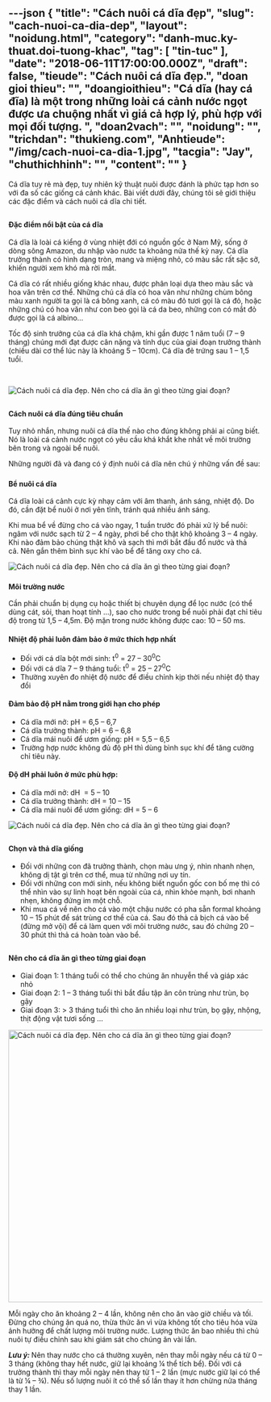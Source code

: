 ---json
{
    "title": "Cách nuôi cá dĩa đẹp",
    "slug": "cach-nuoi-ca-dia-dep",
    "layout": "noidung.html",
    "category": "danh-muc.ky-thuat.doi-tuong-khac",
    "tag": [
        "tin-tuc"
    ],
    "date": "2018-06-11T17:00:00.000Z",
    "draft": false,
    "tieude": "Cách nuôi cá dĩa đẹp.",
    "doan gioi thieu": "",
    "doangioithieu": "Cá dĩa (hay cá đĩa) là một trong những loài cá cảnh nước ngọt được ưa chuộng nhất vì giá cả hợp lý, phù hợp với mọi đối tượng. ",
    "doan2vach": "",
    "noidung": "",
    "trichdan": "thukieng.com",
    "Anhtieude": "/img/cach-nuoi-ca-dia-1.jpg",
    "tacgia": "Jay",
    "chuthichhinh": "",
    "__content__": ""
}
---
<p><span style="font-size:14px">C&aacute; dĩa tuy rẻ m&agrave; đẹp, tuy nhi&ecirc;n kỹ thuật nu&ocirc;i được đ&aacute;nh l&agrave; phức tạp hơn so với đa số c&aacute;c giống c&aacute; cảnh kh&aacute;c. B&agrave;i viết dưới đ&acirc;y, ch&uacute;ng t&ocirc;i sẽ giới thiệu c&aacute;c đặc điểm v&agrave; c&aacute;ch nu&ocirc;i c&aacute; dĩa chi tiết.</span></p>

<h2><strong><span style="font-size:14px">Đặc điểm nổi bật của c&aacute; dĩa</span></strong></h2>

<p><span style="font-size:14px">C&aacute; dĩa l&agrave; lo&agrave;i c&aacute; kiểng ở v&ugrave;ng nhiệt đới c&oacute; nguồn gốc ở Nam Mỹ, sống ở d&ograve;ng s&ocirc;ng Amazon, du nhập v&agrave;o nước ta khoảng nửa thế kỷ nay. C&aacute; dĩa trưởng th&agrave;nh c&oacute; h&igrave;nh dạng tr&ograve;n, mang v&agrave; miệng nhỏ, c&oacute; m&agrave;u sắc rất sặc sỡ, khiến người xem kh&oacute; m&agrave; rời mắt.</span></p>

<p><span style="font-size:14px">C&aacute; dĩa c&oacute; rất nhiều giống kh&aacute;c nhau, được ph&acirc;n loại dựa theo m&agrave;u sắc v&agrave; hoa văn tr&ecirc;n cơ thể. Những ch&uacute; c&aacute; dĩa c&oacute; hoa văn như những ch&ugrave;m b&ocirc;ng m&agrave;u xanh người ta gọi l&agrave; c&aacute; b&ocirc;ng xanh, c&aacute; c&oacute; m&agrave;u đỏ tươi gọi l&agrave; c&aacute; đỏ, hoặc những ch&uacute; c&oacute; hoa văn như con beo gọi l&agrave; c&aacute; da beo, những con c&oacute; mắt đỏ được gọi l&agrave; c&aacute; albino&hellip;</span></p>

<p><span style="font-size:14px">Tốc độ sinh trưởng của c&aacute; dĩa kh&aacute; chậm, khi gần được 1 năm tuổi (7 &ndash; 9 th&aacute;ng) ch&uacute;ng mới đạt được c&acirc;n nặng v&agrave; t&iacute;nh dục của giai đoạn trưởng th&agrave;nh (chiều d&agrave;i cơ thể l&uacute;c n&agrave;y l&agrave; khoảng 5 &ndash; 10cm). C&aacute; dĩa đẻ trứng sau 1 &ndash; 1,5 tuổi.</span></p>

<p>&nbsp;</p>

<p><span style="font-size:14px"><img alt="Cách nuôi cá dĩa đẹp. Nên cho cá dĩa ăn gì theo từng giai đoạn? " src="https://lh3.googleusercontent.com/RaiZmhmz5LWCJ_7t4Iv2gc3ZLC7jY0iLdLt4SOQ0ZfGSA-g4JDn6qKKCQEbr8cwrQBtZ2i9HkdeGoVAlft26muQudqKqXvdap1M05pAx17gqMSn4HOjyq3t929GCqmCFQlPPH9U_MjC7uPEa_Llssv7oByW1WZyusHJy-X8FjeJ8i3qoetrALKjhvNXwYZsSsXjaMHiovOIGCeayCBLRk0YNizqHw-8thJi4MsYT1rV6PNzJDg_pTMqYrrBA1Fc2qyYMcY-8gBg-JToO600dlt6gqujvcpxGsECGRbUom_dLQbHB1ylz95VDdcdEcJ9pwVMw_OFljLsiBa7PJoyfnGfhx3F1ajQRBbNT2Qi3LDBjaQQCCsVxeZOQ680Bfymy3n-AY59nHNCcX0PizhK0XumKdJHGUQDG-7BZzJuJQAoXEf95HkTt7eIHuSBUMTt0gCbaD9B6wToCJjbvXgVOS7zgFPwW9pYH-eYLDrgPipuvITTV41exvNyNRg1SxkR12pVu9jdYMWpcthBMXKaDdVVBpTrBLSrgO-NDMXGdXBKAFzojgMn1UAUcIuUReIGNdQdJ_QQsUrkI4aoSlL3DgcKs_UF9VWT0KyNG7ZayFlaC1ZUKe_OIAA=w800-h565-no" /></span></p>

<h2><strong><span style="font-size:14px">C&aacute;ch nu&ocirc;i c&aacute; dĩa đ&uacute;ng ti&ecirc;u chuẩn</span></strong></h2>

<p><span style="font-size:14px">Tuy nhỏ nhắn, nhưng nu&ocirc;i c&aacute; dĩa thế n&agrave;o cho đ&uacute;ng kh&ocirc;ng phải ai cũng biết. N&oacute; l&agrave; lo&agrave;i c&aacute; cảnh nước ngọt c&oacute; y&ecirc;u cầu kh&aacute; khắt khe nhất về m&ocirc;i trường b&ecirc;n trong v&agrave; ngo&agrave;i bể nu&ocirc;i.</span></p>

<p><span style="font-size:14px">Những người đ&atilde; v&agrave; đang c&oacute; &yacute; định nu&ocirc;i c&aacute; dĩa n&ecirc;n ch&uacute; &yacute; những vấn đề sau:</span></p>

<h3><strong><span style="font-size:14px">Bể nu&ocirc;i c&aacute; dĩa</span></strong></h3>

<p><span style="font-size:14px">C&aacute; dĩa lo&agrave;i c&aacute; cảnh cực kỳ nhạy cảm với &acirc;m thanh, &aacute;nh s&aacute;ng, nhiệt độ. Do đ&oacute;, cần đặt bể nu&ocirc;i ở nơi y&ecirc;n tĩnh, tr&aacute;nh qu&aacute; nhiều &aacute;nh s&aacute;ng.</span></p>

<p><span style="font-size:14px">Khi mua bể về đừng cho c&aacute; v&agrave;o ngay, 1 tuần trước đ&oacute; phải xử l&yacute; bể nu&ocirc;i: ng&acirc;m với nước sạch từ 2 &ndash; 4 ng&agrave;y, phơi bể cho thật kh&ocirc; khoảng 3 &ndash; 4 ng&agrave;y. Khi n&agrave;o đảm bảo ch&uacute;ng thật kh&ocirc; v&agrave; sạch th&igrave; mới bắt đầu đổ nước v&agrave; thả cả.&nbsp;N&ecirc;n gắn th&ecirc;m b&igrave;nh sục kh&iacute; v&agrave;o bể để tăng oxy cho c&aacute;.</span></p>

<p><span style="font-size:14px"><img alt="Cách nuôi cá dĩa đẹp. Nên cho cá dĩa ăn gì theo từng giai đoạn? " src="https://lh3.googleusercontent.com/J8uZpAjvGj6c9FdIaqAZpwW7s2wjMlUWKpisS-Kqa-oPQkc0DnKQlrXNJczIhUweiOiSxQaBptiYHQyIFLxrJ7dfstOEV32Ne-pPbeRsMPyPqsNq-tY1Ka5siQqGGfi__5FGLaXluTRczSHieJNdxRKGQoUqdTKXmYZSmZ6Vsy3pvyQbG6d7zb-p54jPYw2xVOhcOs98vRPkfnbUX4vC6V1Xiy8ZW4s4Zhr5Ugs8zEw3rUvCNjudR5dx5a8QN8g-BuXdNo6UvaaAhCUKSxAbmn_iIxZKQLe7sBgdhrPeF-vzRv03Eer95AnfKzcsQiQtAmTbWVBNrMw8wxhVIPnIWsVQOHlbH0qFxek1nJZTlxf_-LqydCAPPPbxENJpaRHTOw-GTeXE7__xoeQ_sXc5uL2AsSZDzm8vb9yQNYvQsK_61ZKkZMc6aTTJrOtc42g1jmPsXyJbHdrX7QFbtWGvogaAM0ji3OvZvV0BLS5G-U2PDidyvCHpoYKMMJupnRm9gPriMusyHf9RBlOTHJKrVzDokGbFIciqQFy3q1msqYrVRoN3Jhra1WwfduYoZOVehv_2PcE0EBkcDf7qLt5KV85OI0BY_s5uEcUoRS6e71i0BB1MQu9RdQ=w800-h533-no" /></span></p>

<h3><span style="font-size:14px"><strong>M&ocirc;i trường nước</strong></span></h3>

<p><span style="font-size:14px">Cần phải chuẩn bị dụng cụ hoặc thiết bị chuy&ecirc;n dụng để lọc nước (c&oacute; thể d&ugrave;ng c&aacute;t, sỏi, than hoạt t&iacute;nh &hellip;), sao cho nước trong bể nu&ocirc;i phải đạt chỉ ti&ecirc;u độ trong từ 1,5 &ndash; 4,5m. Độ mặn trong nước kh&ocirc;ng được cao: 10 &ndash; 50 ms.</span></p>

<h4><span style="font-size:14px">Nhiệt độ phải lu&ocirc;n đảm bảo ở mức th&iacute;ch hợp nhất</span></h4>

<ul>
	<li><span style="font-size:14px">Đối với c&aacute; dĩa bột mới sinh: t<sup>0</sup>&nbsp;= 27 &ndash; 30<sup>0</sup>C</span></li>
	<li><span style="font-size:14px">Đối với c&aacute; dĩa 7 &ndash; 9 th&aacute;ng tuổi: t<sup>0</sup>&nbsp;= 25 &ndash; 27<sup>0</sup>C</span></li>
	<li><span style="font-size:14px">Thường xuy&ecirc;n đo nhiệt độ nước để điều chỉnh kịp thời nếu nhiệt độ thay đổi</span></li>
</ul>

<h4><span style="font-size:14px">Đảm bảo độ pH nằm trong giới hạn cho ph&eacute;p</span></h4>

<ul>
	<li><span style="font-size:14px">C&aacute; dĩa mới nở: pH = 6,5 &ndash; 6,7</span></li>
	<li><span style="font-size:14px">C&aacute; dĩa trưởng th&agrave;nh: pH = 6 &ndash; 6,8</span></li>
	<li><span style="font-size:14px">C&aacute; dĩa m&aacute;i&nbsp;nu&ocirc;i để ươm giống: pH = 5,5 &ndash; 6,5</span></li>
	<li><span style="font-size:14px">Trường hợp nước kh&ocirc;ng đủ độ pH th&igrave; d&ugrave;ng b&igrave;nh sục kh&iacute; để tăng cường chỉ ti&ecirc;u n&agrave;y.</span></li>
</ul>

<h4><span style="font-size:14px">Độ dH phải lu&ocirc;n ở mức ph&ugrave; hợp:</span></h4>

<ul>
	<li><span style="font-size:14px">C&aacute; dĩa mới nở: dH &nbsp;= 5 &ndash; 10</span></li>
	<li><span style="font-size:14px">C&aacute; dĩa trưởng th&agrave;nh: dH = 10 &ndash; 15</span></li>
	<li><span style="font-size:14px">C&aacute; dĩa m&aacute;i nu&ocirc;i để ươm giống: dH = 5 &ndash; 6</span></li>
</ul>

<p><span style="font-size:14px"><img alt="Cách nuôi cá dĩa đẹp. Nên cho cá dĩa ăn gì theo từng giai đoạn? " src="https://lh3.googleusercontent.com/LKRmWeq9XMvVqjLz3IaB6KhyAHipGLWwwR4L6-Nk9WNysVBwql1cvD3i-6Ygv-WvvXVsraWIuTmlMXcwpSwXDXsnbgqIsjNXter_eWIfivbGjDA5obtrjLz7kFB2jMIIq8p-KSGN3LlGTjfgvHQu1fLLoIOMYqv-IGOXzsgo0NTxxdEu8f2FeU1kLvslEuXQNRvHfzoYFisqdew6MuPa4TSGiJclUClxh8zGy-598tgYz7azxViZ8phRNCepeq_c7VbQC9hJtqgXxotCLVuT1Rlkm2NFFuE5UeT6pYMWyQ5m_bRas5UGCNnF6QZYb86kXdh6G5LMgCKRvjMfrY1ubGIv5ZW8Cvwc_k3fmDuHoCnHYBXMQVJ0_q_2fjJMfWK4OI2085hJD02IWWnoK80HxQf4m33NCaO9cutZ2FSkjCm-CgLXWKISBOj1QEtDJJfrcleuyX_m5t18Ro81p2-4x0pfUf-wShWqqodNTP7WsrrEm27xniVpxpz_bx2CQSW1hZi7CnocxY0U-VE22Sdcd9t-nVN-K35iyXkV-TGxVBPK5QKKLMcaAmqPDndrCGjXgj46cNjqaPjpkLi0OEPAXVCYf-jzbqYynZiw4Oicznhef57ozZYw8g=w800-h533-no" /></span></p>

<h2><span style="font-size:14px">Chọn v&agrave; thả dĩa giống</span></h2>

<ul>
	<li><span style="font-size:14px">Đối với những con đ&atilde; trưởng th&agrave;nh, chọn m&agrave;u ưng &yacute;, nh&igrave;n nhanh nhẹn, kh&ocirc;ng dị tật g&igrave; tr&ecirc;n cơ thể, mua từ những nơi uy t&iacute;n.</span></li>
	<li><span style="font-size:14px">Đối với những con mới sinh, nếu kh&ocirc;ng biết nguồn gốc con bố mẹ th&igrave; c&oacute; thể nh&igrave;n v&agrave;o sự linh hoạt b&ecirc;n ngo&agrave;i của c&aacute;, nh&igrave;n khỏe mạnh, bơi nhanh nhẹn, kh&ocirc;ng đứng im một chỗ.</span></li>
	<li><span style="font-size:14px">Khi mua c&aacute; về n&ecirc;n cho c&aacute; v&agrave;o một chậu nước c&oacute; pha sẵn formal khoảng 10 &ndash; 15 ph&uacute;t để s&aacute;t tr&ugrave;ng cơ thể của c&aacute;. Sau đ&oacute; thả cả bịch c&aacute; v&agrave;o bể (đừng mở vội) để c&aacute; l&agrave;m quen với m&ocirc;i trường nước, sau đ&oacute; chứng 20 &ndash; 30 ph&uacute;t th&igrave; thả c&aacute; ho&agrave;n to&agrave;n v&agrave;o bể.</span></li>
</ul>

<h2><span style="font-size:14px">N&ecirc;n cho c&aacute; dĩa ăn g&igrave; theo từng giai đoạn</span></h2>

<ul>
	<li><span style="font-size:14px">Giai đoạn 1: 1 th&aacute;ng tuổi c&oacute; thể cho ch&uacute;ng ăn nhuyễn thể v&agrave; gi&aacute;p x&aacute;c nhỏ</span></li>
	<li><span style="font-size:14px">Giai đoạn 2: 1 &ndash; 3 th&aacute;ng tuổi th&igrave; bắt đầu tập ăn c&ocirc;n tr&ugrave;ng như tr&ugrave;n, bọ gậy</span></li>
	<li><span style="font-size:14px">Giai đoạn 3: &gt; 3 th&aacute;ng tuổi th&igrave; cho ăn nhiều loại như tr&ugrave;n, bọ gậy, nhộng, thịt động vật tươi sống &hellip;</span></li>
</ul>

<p><span style="font-size:14px"><img alt="Cách nuôi cá dĩa đẹp. Nên cho cá dĩa ăn gì theo từng giai đoạn? " src="https://lh3.googleusercontent.com/3jXRIChhCJMUUJyPkXmrT-1EF7KE5VLuBNf2SR5JsOJ7Zvy9nJNEnJbUn6rnkbIy1djt33UJmiq9B-Pqk3c4_YlI5CV4SbnGsnEPH8hK5sxw7uPoTwtpreVR4aSnE03b8DHt9Hof6_1t4cPT4KaFpKX_TU_tl47HYvcpX8uFcwRwxPnBr_V8zU3iyBkBubNw8prBbNNCCP2PjTgq02HI-B-Cp-mxjxTPX9AhUTy26xtnSFoIzL9XlQc83rHgNx6SjVzbE-zvNy9_bApWFtC3wX8wYp2U6kgDLkOCCZo0iMRes0lORke_GK2O0ilCTYHqM0r03pwr4NailtZMAj1-DUvI99P3yK0gAM7ro_IstaAQ0GiVY22zbb0iD1w8x3TKMHu9P8qsKvJlLZGhZhM0XcVauA2jPS1ANT0cvL48x1Km4krH_CvUke3j4O4kbFzDJ6OI6E_FxqQm4lUw7RrcoxKt4NdYrA9J0461Q1ZHNpjqvu6QEY1FPA15xm1gzPrzc9Plvwb5Sa_CA3Q3YPuPoKUL2i03C0rGwq619rPdlIqSF7BMAAeaw3cCe05suLpLW5gS29r18Wu-T4ndpafJ3InXDo2HX3ORp-5-d--LkDSclAcUFVhqTw=w800-h540-no" style="height:540px; width:800px" /></span></p>

<p><span style="font-size:14px">Mỗi ng&agrave;y cho ăn khoảng 2 &ndash; 4 lần, kh&ocirc;ng n&ecirc;n cho ăn v&agrave;o giờ chiều v&agrave; tối. Đừng cho ch&uacute;ng ăn qu&aacute; no, thừa thức ăn v&igrave; vừa kh&ocirc;ng tốt cho ti&ecirc;u h&oacute;a vừa ảnh hưởng để chất lượng m&ocirc;i trường nước. Lượng thức ăn bao nhiều th&igrave; chủ nu&ocirc;i tự điều chỉnh sau khi gi&aacute;m s&aacute;t cho ch&uacute;ng ăn v&agrave;i lần.</span></p>

<p><span style="font-size:14px"><em><strong>Lưu &yacute;:&nbsp;</strong></em>N&ecirc;n thay nước cho c&aacute; thường xuy&ecirc;n, n&ecirc;n thay mỗi ng&agrave;y nếu c&aacute; từ 0 &ndash; 3 th&aacute;ng (kh&ocirc;ng thay hết nước, giữ lại khoảng &frac14; thể t&iacute;ch bể). Đối với c&aacute; trưởng th&agrave;nh th&igrave; thay mỗi ng&agrave;y n&ecirc;n thay từ 1 &ndash; 2 lần (mực nước giữ lại c&oacute; thể l&agrave; từ &frac14; &ndash; &frac34;). Nếu số lượng nu&ocirc;i &iacute;t c&oacute; thể số lần thay &iacute;t hơn chừng nửa th&aacute;ng thay 1 lần.</span></p>
